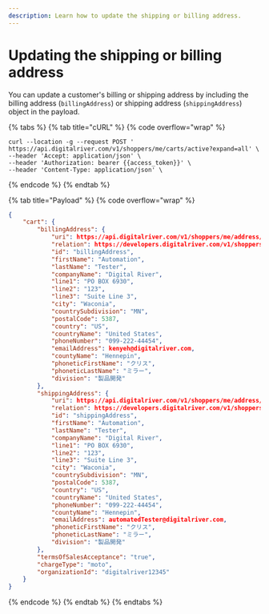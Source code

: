 ```yaml
---
description: Learn how to update the shipping or billing address.
---
```


# Updating the shipping or billing address

You can update a customer's billing or shipping address by including the billing address (`billingAddress`) or shipping address (`shippingAddress`) object in the payload.

{% tabs %}
{% tab title="cURL" %}
{% code overflow="wrap" %}
```http
curl --location -g --request POST ' https://api.digitalriver.com/v1/shoppers/me/carts/active?expand=all' \
--header 'Accept: application/json' \
--header 'Authorization: bearer {{access_token}}' \
--header 'Content-Type: application/json' \
```
{% endcode %}
{% endtab %}

{% tab title="Payload" %}
{% code overflow="wrap" %}
```json
{
    "cart": {
        "billingAddress": {
            "uri": https://api.digitalriver.com/v1/shoppers/me/address/47278020023,
            "relation": https://developers.digitalriver.com/v1/shoppers/AddressesResource,
            "id": "billingAddress",
            "firstName": "Automation",
            "lastName": "Tester",
            "companyName": "Digital River",
            "line1": "PO BOX 6930",
            "line2": "123",
            "line3": "Suite Line 3",
            "city": "Waconia",
            "countrySubdivision": "MN",
            "postalCode": 5387,
            "country": "US",
            "countryName": "United States",
            "phoneNumber": "099-222-44454",
            "emailAddress": kenyeh@digitalriver.com,
            "countyName": "Hennepin",
            "phoneticFirstName": "クリス",
            "phoneticLastName": "ミラー",
            "division": "製品開発"
        },
        "shippingAddress": {
            "uri": https://api.digitalriver.com/v1/shoppers/me/address/47278020023,
            "relation": https://developers.digitalriver.com/v1/shoppers/AddressesResource,
            "id": "shippingAddress",
            "firstName": "Automation",
            "lastName": "Tester",
            "companyName": "Digital River",
            "line1": "PO BOX 6930",
            "line2": "123",
            "line3": "Suite Line 3",
            "city": "Waconia",
            "countrySubdivision": "MN",
            "postalCode": 5387,
            "country": "US",
            "countryName": "United States",
            "phoneNumber": "099-222-44454",
            "countyName": "Hennepin",
            "emailAddress": automatedTester@digitalriver.com,
            "phoneticFirstName": "クリス",
            "phoneticLastName": "ミラー",
            "division": "製品開発"
        },
        "termsOfSalesAcceptance": "true",
        "chargeType": "moto",
        "organizationId": "digitalriver12345"
    }
}
```
{% endcode %}
{% endtab %}
{% endtabs %}
